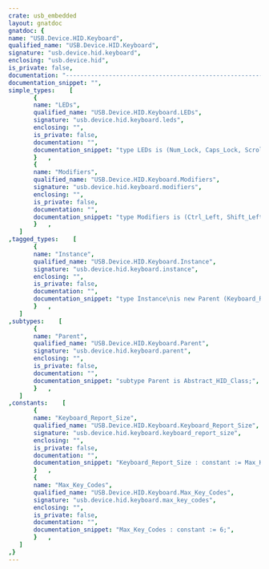```yaml
---
crate: usb_embedded
layout: gnatdoc
gnatdoc: {
name: "USB.Device.HID.Keyboard",
qualified_name: "USB.Device.HID.Keyboard",
signature: "usb.device.hid.keyboard",
enclosing: "usb.device.hid",
is_private: false,
documentation: "----------------------------------------------------------------------------\n                                                                          --\n                     Copyright (C) 2018-2021, AdaCore                     --\n                                                                          --\n  Redistribution and use in source and binary forms, with or without      --\n  modification, are permitted provided that the following conditions are  --\n  met:                                                                    --\n     1. Redistributions of source code must retain the above copyright    --\n        notice, this list of conditions and the following disclaimer.     --\n     2. Redistributions in binary form must reproduce the above copyright --\n        notice, this list of conditions and the following disclaimer in   --\n        the documentation and/or other materials provided with the        --\n        distribution.                                                     --\n     3. Neither the name of the copyright holder nor the names of its     --\n        contributors may be used to endorse or promote products derived   --\n        from this software without specific prior written permission.     --\n                                                                          --\n   THIS SOFTWARE IS PROVIDED BY THE COPYRIGHT HOLDERS AND CONTRIBUTORS    --\n   \"AS IS\" AND ANY EXPRESS OR IMPLIED WARRANTIES, INCLUDING, BUT NOT      --\n   LIMITED TO, THE IMPLIED WARRANTIES OF MERCHANTABILITY AND FITNESS FOR  --\n   A PARTICULAR PURPOSE ARE DISCLAIMED. IN NO EVENT SHALL THE COPYRIGHT   --\n   HOLDER OR CONTRIBUTORS BE LIABLE FOR ANY DIRECT, INDIRECT, INCIDENTAL, --\n   SPECIAL, EXEMPLARY, OR CONSEQUENTIAL DAMAGES (INCLUDING, BUT NOT       --\n   LIMITED TO, PROCUREMENT OF SUBSTITUTE GOODS OR SERVICES; LOSS OF USE,  --\n   DATA, OR PROFITS; OR BUSINESS INTERRUPTION) HOWEVER CAUSED AND ON ANY  --\n   THEORY OF LIABILITY, WHETHER IN CONTRACT, STRICT LIABILITY, OR TORT    --\n   (INCLUDING NEGLIGENCE OR OTHERWISE) ARISING IN ANY WAY OUT OF THE USE  --\n   OF THIS SOFTWARE, EVEN IF ADVISED OF THE POSSIBILITY OF SUCH DAMAGE.   --\n                                                                          --\n----------------------------------------------------------------------------",
documentation_snippet: "",
simple_types:    [
       {
       name: "LEDs",
       qualified_name: "USB.Device.HID.Keyboard.LEDs",
       signature: "usb.device.hid.keyboard.leds",
       enclosing: "",
       is_private: false,
       documentation: "",
       documentation_snippet: "type LEDs is (Num_Lock, Caps_Lock, Scroll_Lock, Compose, Kana);",
       }   ,
       {
       name: "Modifiers",
       qualified_name: "USB.Device.HID.Keyboard.Modifiers",
       signature: "usb.device.hid.keyboard.modifiers",
       enclosing: "",
       is_private: false,
       documentation: "",
       documentation_snippet: "type Modifiers is (Ctrl_Left, Shift_Left, Alt_Left, Meta_Left,\n                   Ctrl_Right, Shift_Right, Alt_Right, Meta_Right);",
       }   ,
   ]
,tagged_types:    [
       {
       name: "Instance",
       qualified_name: "USB.Device.HID.Keyboard.Instance",
       signature: "usb.device.hid.keyboard.instance",
       enclosing: "",
       is_private: false,
       documentation: "",
       documentation_snippet: "type Instance\nis new Parent (Keyboard_Report_Size)\nwith private;",
       }   ,
   ]
,subtypes:    [
       {
       name: "Parent",
       qualified_name: "USB.Device.HID.Keyboard.Parent",
       signature: "usb.device.hid.keyboard.parent",
       enclosing: "",
       is_private: false,
       documentation: "",
       documentation_snippet: "subtype Parent is Abstract_HID_Class;",
       }   ,
   ]
,constants:    [
       {
       name: "Keyboard_Report_Size",
       qualified_name: "USB.Device.HID.Keyboard.Keyboard_Report_Size",
       signature: "usb.device.hid.keyboard.keyboard_report_size",
       enclosing: "",
       is_private: false,
       documentation: "",
       documentation_snippet: "Keyboard_Report_Size : constant := Max_Key_Codes + 2;",
       }   ,
       {
       name: "Max_Key_Codes",
       qualified_name: "USB.Device.HID.Keyboard.Max_Key_Codes",
       signature: "usb.device.hid.keyboard.max_key_codes",
       enclosing: "",
       is_private: false,
       documentation: "",
       documentation_snippet: "Max_Key_Codes : constant := 6;",
       }   ,
   ]
,}
---
```

